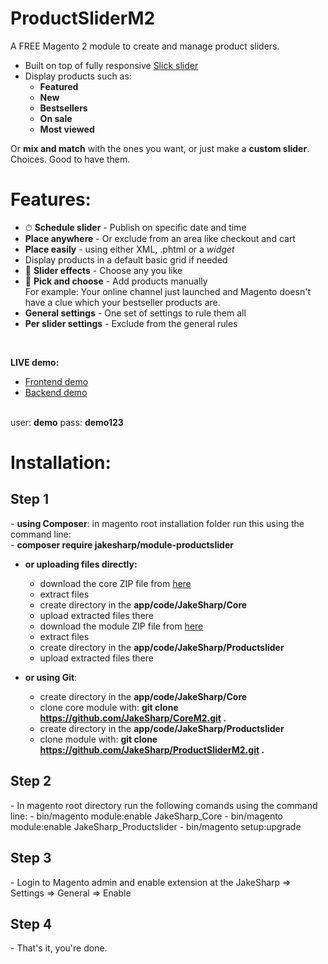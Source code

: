 # ProductSliderM2
A FREE Magento 2 module to create and manage product sliders.

- Built on top of fully responsive <a href="http://kenwheeler.github.io/slick/" target="_blank">Slick slider</a>
- Display products such as:
	-	**Featured**
	-	**New**
	-	**Bestsellers**
	-	**On sale**
	-	**Most viewed**

Or **mix and match** with the ones you want, or just make a **custom slider**. Choices. Good to have them.


# Features:
- ⏱ **Schedule slider** - Publish on specific date and time
- **Place anywhere** - Or exclude from an area like checkout and cart
- **Place easily** - using either XML, .phtml or a *widget*
- Display products in a default basic grid if needed
- 🎉 **Slider effects** - Choose any you like
- 🖖 **Pick and choose** - Add products manually <br/>
  For example: Your online channel just launched and Magento doesn't have a clue which your bestseller products are.
- **General settings** - One set of settings to rule them all
- **Per slider settings** - Exclude from the general rules

<br/>

**LIVE demo:**
- <a href="http://demo.jakesharpdev.com/" target="_blank">Frontend demo</a>
- <a href="http://demo.jakesharpdev.com/admin/" target="_blank">Backend demo</a>
<br/>
user: <strong>demo</strong>
pass: <strong>demo123</strong>

# Installation:
<h2>Step 1</h2>
- <strong>using Composer</strong>: in magento root installation folder run this using the command line:<br/>
  - <strong>composer require jakesharp/module-productslider</strong>
 
- <strong>or uploading files directly:</strong> 
	- download the core ZIP file from <a href="https://github.com/JakeSharp/CoreM2/archive/master.zip">here</a> 
	- extract files
	- create directory in the <strong>app/code/JakeSharp/Core</strong>
	- upload extracted files there
	- download the module ZIP file from <a href="https://github.com/JakeSharp/ProductsliderM2/archive/master.zip">here</a> 
	- extract files
	- create directory in the <strong>app/code/JakeSharp/Productslider</strong>
	- upload extracted files there

- <strong>or using Git</strong>:
	- create directory in the <strong>app/code/JakeSharp/Core</strong>
	- clone core module with: <strong>git clone https://github.com/JakeSharp/CoreM2.git .</strong>
	- create directory in the <strong>app/code/JakeSharp/Productslider</strong>
	- clone module with: <strong>git clone https://github.com/JakeSharp/ProductSliderM2.git .</strong>

<h2>Step 2</h2>
- In magento root directory run the following comands using the command line:
	- bin/magento module:enable JakeSharp_Core
	- bin/magento module:enable JakeSharp_Productslider
  	- bin/magento setup:upgrade

<h2>Step 3</h2>
- Login to Magento admin and enable extension at the JakeSharp => Settings => General => Enable
<h2>Step 4 </h2>
- That's it, you're done.
